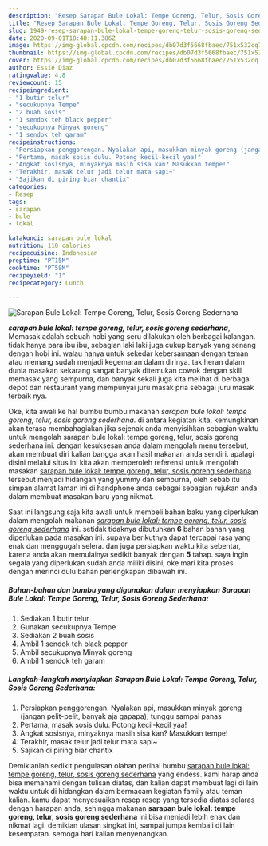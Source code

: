 ```yaml
---
description: "Resep Sarapan Bule Lokal: Tempe Goreng, Telur, Sosis Goreng Sederhana yang enak"
title: "Resep Sarapan Bule Lokal: Tempe Goreng, Telur, Sosis Goreng Sederhana yang enak"
slug: 1949-resep-sarapan-bule-lokal-tempe-goreng-telur-sosis-goreng-sederhana-yang-enak
date: 2020-09-01T18:48:11.386Z
image: https://img-global.cpcdn.com/recipes/db07d3f5668fbaec/751x532cq70/sarapan-bule-lokal-tempe-goreng-telur-sosis-goreng-sederhana-foto-resep-utama.jpg
thumbnail: https://img-global.cpcdn.com/recipes/db07d3f5668fbaec/751x532cq70/sarapan-bule-lokal-tempe-goreng-telur-sosis-goreng-sederhana-foto-resep-utama.jpg
cover: https://img-global.cpcdn.com/recipes/db07d3f5668fbaec/751x532cq70/sarapan-bule-lokal-tempe-goreng-telur-sosis-goreng-sederhana-foto-resep-utama.jpg
author: Essie Diaz
ratingvalue: 4.8
reviewcount: 15
recipeingredient:
- "1 butir telur"
- "secukupnya Tempe"
- "2 buah sosis"
- "1 sendok teh black pepper"
- "secukupnya Minyak goreng"
- "1 sendok teh garam"
recipeinstructions:
- "Persiapkan penggorengan. Nyalakan api, masukkan minyak goreng (jangan pelit-pelit, banyak aja gapapa), tunggu sampai panas"
- "Pertama, masak sosis dulu. Potong kecil-kecil yaa!"
- "Angkat sosisnya, minyaknya masih sisa kan? Masukkan tempe!"
- "Terakhir, masak telur jadi telur mata sapi~"
- "Sajikan di piring biar chantix"
categories:
- Resep
tags:
- sarapan
- bule
- lokal

katakunci: sarapan bule lokal 
nutrition: 110 calories
recipecuisine: Indonesian
preptime: "PT15M"
cooktime: "PT58M"
recipeyield: "1"
recipecategory: Lunch

---
```



![Sarapan Bule Lokal: Tempe Goreng, Telur, Sosis Goreng Sederhana](https://img-global.cpcdn.com/recipes/db07d3f5668fbaec/751x532cq70/sarapan-bule-lokal-tempe-goreng-telur-sosis-goreng-sederhana-foto-resep-utama.jpg)

<b><i>sarapan bule lokal: tempe goreng, telur, sosis goreng sederhana</i></b>, Memasak adalah sebuah hobi yang seru dilakukan oleh berbagai kalangan. tidak hanya para ibu ibu, sebagian laki laki juga cukup banyak yang senang dengan hobi ini. walau hanya untuk sekedar kebersamaan dengan teman atau memang sudah menjadi kegemaran dalam dirinya. tak heran dalam dunia masakan sekarang sangat banyak ditemukan cowok dengan skill memasak yang sempurna, dan banyak sekali juga kita melihat di berbagai depot dan restaurant yang mempunyai juru masak pria sebagai juru masak terbaik nya.

Oke, kita awali ke hal bumbu bumbu makanan <i>sarapan bule lokal: tempe goreng, telur, sosis goreng sederhana</i>. di antara kegiatan kita, kemungkinan akan terasa membahagiakan jika sejenak anda menyisihkan sebagian waktu untuk mengolah sarapan bule lokal: tempe goreng, telur, sosis goreng sederhana ini. dengan kesuksesan anda dalam mengolah menu tersebut, akan membuat diri kalian bangga akan hasil makanan anda sendiri. apalagi disini melalui situs ini kita akan memperoleh referensi untuk mengolah masakan <u>sarapan bule lokal: tempe goreng, telur, sosis goreng sederhana</u> tersebut menjadi hidangan yang yummy dan sempurna, oleh sebab itu simpan alamat laman ini di handphone anda sebagai sebagian rujukan anda dalam membuat masakan baru yang nikmat.




Saat ini langsung saja kita awali untuk membeli bahan baku yang diperlukan dalam mengolah makanan <u><i>sarapan bule lokal: tempe goreng, telur, sosis goreng sederhana</i></u> ini. setidak tidaknya dibutuhkan <b>6</b> bahan bahan yang diperlukan pada masakan ini. supaya berikutnya dapat tercapai rasa yang enak dan menggugah selera. dan juga persiapkan waktu kita sebentar, karena anda akan memulainya sedikit banyak dengan <b>5</b> tahap. saya ingin segala yang diperlukan sudah anda miliki disini, oke mari kita proses dengan merinci dulu bahan perlengkapan dibawah ini.

<!--inarticleads1-->

##### Bahan-bahan dan bumbu yang digunakan dalam menyiapkan Sarapan Bule Lokal: Tempe Goreng, Telur, Sosis Goreng Sederhana:

1. Sediakan 1 butir telur
1. Gunakan secukupnya Tempe
1. Sediakan 2 buah sosis
1. Ambil 1 sendok teh black pepper
1. Ambil secukupnya Minyak goreng
1. Ambil 1 sendok teh garam




<!--inarticleads2-->

##### Langkah-langkah menyiapkan Sarapan Bule Lokal: Tempe Goreng, Telur, Sosis Goreng Sederhana:

1. Persiapkan penggorengan. Nyalakan api, masukkan minyak goreng (jangan pelit-pelit, banyak aja gapapa), tunggu sampai panas
1. Pertama, masak sosis dulu. Potong kecil-kecil yaa!
1. Angkat sosisnya, minyaknya masih sisa kan? Masukkan tempe!
1. Terakhir, masak telur jadi telur mata sapi~
1. Sajikan di piring biar chantix




Demikianlah sedikit pengulasan olahan perihal bumbu <u>sarapan bule lokal: tempe goreng, telur, sosis goreng sederhana</u> yang endess. kami harap anda bisa memahami dengan tulisan diatas, dan kalian dapat membuat lagi di lain waktu untuk di hidangkan dalam bermacam kegiatan family atau teman kalian. kamu dapat menyesuaikan resep resep yang tersedia diatas selaras dengan harapan anda, sehingga makanan <b>sarapan bule lokal: tempe goreng, telur, sosis goreng sederhana</b> ini bisa menjadi lebih enak dan nikmat lagi. demikian ulasan singkat ini, sampai jumpa kembali di lain kesempatan. semoga hari kalian menyenangkan.
